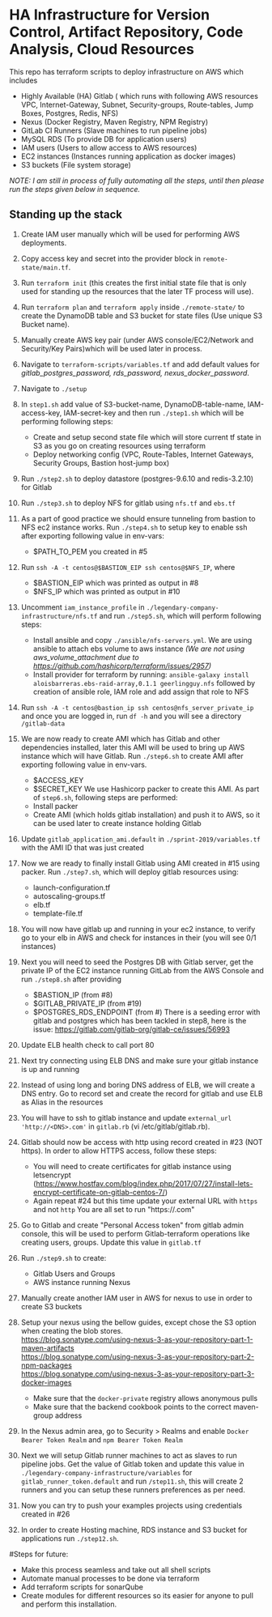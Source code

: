 # HA Infrastructure for Version Control, Artifact Repository, Code Analysis, Cloud Resources

This repo has terraform scripts to deploy infrastructure on AWS which includes 
- Highly Available (HA) Gitlab ( which runs with following AWS resources VPC, Internet-Gateway, Subnet, Security-groups, Route-tables, Jump Boxes, Postgres, Redis, NFS)
- Nexus (Docker Registry, Maven Registry, NPM Registry)
- GitLab CI Runners (Slave machines to run pipeline jobs)
- MySQL RDS (To provide DB for application users)
- IAM users (Users to allow access to AWS resources)
- EC2 instances (Instances running application as docker images)
- S3 buckets (File system storage)

*NOTE: I am still in process of fully automating all the steps, until then please run the steps given below in sequence.*

## Standing up the stack

1. Create IAM user manually which will be used for performing AWS deployments.
2. Copy access key and secret into the provider block in `remote-state/main.tf`.
3. Run `terraform init` (this creates the first initial state file that is only used for standing up the resources that the later TF process will use).
4. Run `terraform plan` and `terraform apply` inside `./remote-state/` to create the DynamoDB table and S3 bucket for state files (Use unique S3 Bucket name). 
5. Manually create AWS key pair (under AWS console/EC2/Network and Security/Key Pairs)which will be used later in process.
6. Navigate to `terraform-scripts/variables.tf` and add default values for *gitlab_postgres_password, rds_password, nexus_docker_password*.
7. Navigate to `./setup`
8. In `step1.sh` add value of S3-bucket-name, DynamoDB-table-name, IAM-access-key, IAM-secret-key and then run `./step1.sh` which will be performing following steps: 
    - Create and setup second state file which will store current tf state in S3 as you go on creating resources using terraform
    - Deploy networking config (VPC, Route-Tables, Internet Gateways, Security Groups, Bastion host-jump box)
9. Run `./step2.sh` to deploy datastore (postgres-9.6.10 and redis-3.2.10) for Gitlab
10. Run `./step3.sh` to deploy NFS for gitlab using `nfs.tf` and `ebs.tf`
11. As a part of good practice we should ensure tunneling from bastion to NFS ec2 instance works. Run `./step4.sh` to setup key to enable ssh after exporting following value in env-vars:
     - $PATH_TO_PEM you created in #5 
12. Run `ssh -A -t centos@$BASTION_EIP ssh centos@$NFS_IP`, where 
    - $BASTION_EIP which was printed as output in #8
    - $NFS_IP which was printed as output in #10
13. Uncomment `iam_instance_profile` in `./legendary-company-infrastructure/nfs.tf` and run `./step5.sh`, which will perform following steps:
    - Install ansible and copy `./ansible/nfs-servers.yml`. We are using ansible to attach ebs volume to aws instance *(We are not using aws_volume_attachment due to https://github.com/hashicorp/terraform/issues/2957)*
    - Install provider for terraform by running: `ansible-galaxy install aloisbarreras.ebs-raid-array,0.1.1 geerlingguy.nfs` followed by creation of  ansible role, IAM role and add assign that role to NFS
14. Run `ssh -A -t centos@bastion_ip ssh centos@nfs_server_private_ip` and once you are logged in, run `df -h` and you will see a directory `/gitlab-data`
15. We are now ready to create AMI which has Gitlab and other dependencies installed, later this AMI will be used to bring up AWS instance which will have Gitlab. Run `./step6.sh` to create AMI after exporting following value in env-vars.
    - $ACCESS_KEY
    - $SECRET_KEY
   We use Hashicorp packer to create this AMI. As part of `step6.sh`, following steps are performed:
    - Install packer
    - Create AMI (which holds gitlab installation) and push it to AWS, so it can be used later to create instance holding Gitlab
16. Update `gitlab_application_ami.default` in `./sprint-2019/variables.tf` with the AMI ID that was just created
17. Now we are ready to finally install Gitlab using AMI created in #15 using packer. Run `./step7.sh`, which will deploy gitlab resources using:
    - launch-configuration.tf
    - autoscaling-groups.tf
    - elb.tf
    - template-file.tf
18. You will now have gitlab up and running in your ec2 instance, to verify go to your elb in AWS  and check for instances in their (you will see
    0/1 instances)
19. Next you will need to seed the Postgres DB with Gitlab server, get the private IP of the EC2 instance running GitLab from the AWS Console and run `./step8.sh` after providing 
    - $BASTION_IP (from #8)
    - $GITLAB_PRIVATE_IP (from #19)
    - $POSTGRES_RDS_ENDPOINT (from #)
   There is a seeding error with gitlab and postgres which has been tackled in step8, here is the issue: https://gitlab.com/gitlab-org/gitlab-ce/issues/56993
20. Update ELB health check to call port 80
21. Next try connecting using ELB DNS and make sure your gitlab instance is up and running
22. Instead of using long and boring DNS address of ELB, we will create a DNS entry. Go to record set and create the record for gitlab and use ELB as Alias in the resources
23. You will have to ssh to gitlab instance and update `external_url 'http://<DNS>.com'` in `gitlab.rb` (vi /etc/gitlab/gitlab.rb).
24. Gitlab should now be access with http using record created in #23 (NOT https).
  In order to allow HTTPS access, follow these steps: 
    - You will need to create certificates for gitlab instance using letsencrypt (https://www.hostfav.com/blog/index.php/2017/07/27/install-lets-encrypt-certificate-on-gitlab-centos-7/)
    - Again repeat #24 but this time update your external URL with `https` and not `http`
  You are all set to run "https://<DNS>.com"
25. Go to Gitlab and create "Personal Access token" from gitlab admin console, this will be used to perform Gitlab-terraform operations like creating users, groups. Update this value in `gitlab.tf`
26. Run `./step9.sh` to create:
    - Gitlab Users and Groups
    - AWS instance running Nexus
27. Manually create another IAM user in AWS for nexus to use in order to create S3 buckets
28. Setup your nexus using the bellow guides, except chose the S3 option when creating the blob stores.  
    https://blog.sonatype.com/using-nexus-3-as-your-repository-part-1-maven-artifacts  
    https://blog.sonatype.com/using-nexus-3-as-your-repository-part-2-npm-packages  
    https://blog.sonatype.com/using-nexus-3-as-your-repository-part-3-docker-images
    
    -   Make sure that the `docker-private` registry allows anonymous pulls
    -   Make sure that the backend cookbook points to the correct maven-group address
29. In the Nexus admin area, go to Security > Realms and enable `Docker Bearer Token Realm` and `npm Bearer Token Realm`
30. Next we will setup Gitlab runner machines to act as slaves to run pipeline jobs. Get the value of Gitlab token and update this value in `./legendary-company-infrastructure/variables` for `gitlab_runner_token.default`
    and run `/step11.sh`, this will create 2 runners and you can setup these runners preferences as per need. 
31. Now you can try to push your examples projects using credentials created in #26
32. In order to create Hosting machine, RDS instance and S3 bucket for applications run `./step12.sh`.

#Steps for future:

- Make this process seamless and take out all shell scripts 
- Automate manual processes to be done via terraform
- Add terraform scripts for sonarQube
- Create modules for different resources so its easier for anyone to pull and perform this installation. 
